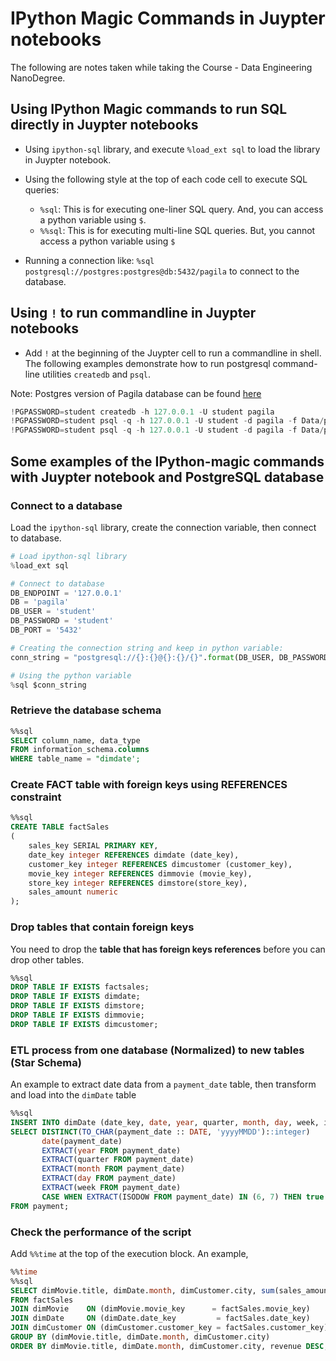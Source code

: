 # IPython Magic Commands in Juypter notebooks

The following are notes taken while taking the Course - Data Engineering NanoDegree.

## Using IPython Magic commands to run SQL directly in Juypter notebooks

- Using `ipython-sql` library, and execute `%load_ext sql` to load the library in Juypter notebook.
- Using the following style at the top of each code cell to execute SQL queries:
  - `%sql`: This is for executing one-liner SQL query. And, you can access a python variable using `$`.
  - `%%sql`: This is for executing multi-line SQL queries. But, you cannot access a python variable using `$`

- Running a connection like: `%sql postgresql://postgres:postgres@db:5432/pagila` to connect to the database.

## Using `!` to run commandline in Juypter notebooks

- Add `!` at the beginning of the Juypter cell to run a commandline in shell. The following examples demonstrate how to run postgresql command-line utilities `createdb` and `psql`.

Note: Postgres version of Pagila database can be found [here](https://github.com/devrimgunduz/pagila)

```Python
!PGPASSWORD=student createdb -h 127.0.0.1 -U student pagila
!PGPASSWORD=student psql -q -h 127.0.0.1 -U student -d pagila -f Data/pagila-schema.sql
!PGPASSWORD=student psql -q -h 127.0.0.1 -U student -d pagila -f Data/pagila-data.sql
```

## Some examples of the IPython-magic commands with Juypter notebook and PostgreSQL database

### Connect to a database

Load the `ipython-sql` library, create the connection variable, then connect to database.

```Python
# Load ipython-sql library
%load_ext sql

# Connect to database
DB_ENDPOINT = '127.0.0.1'
DB = 'pagila'  
DB_USER = 'student'  
DB_PASSWORD = 'student'  
DB_PORT = '5432'

# Creating the connection string and keep in python variable:
conn_string = "postgresql://{}:{}@{}:{}/{}".format(DB_USER, DB_PASSWORD, DB_ENDPOINT, DB_PORT, DB)

# Using the python variable
%sql $conn_string
```

### Retrieve the database schema

```SQL
%%sql  
SELECT column_name, data_type  
FROM information_schema.columns  
WHERE table_name = "dimdate';
```

### Create FACT table with foreign keys using REFERENCES constraint

```SQL
%%sql
CREATE TABLE factSales
(
    sales_key SERIAL PRIMARY KEY,
    date_key integer REFERENCES dimdate (date_key),
    customer_key integer REFERENCES dimcustomer (customer_key),
    movie_key integer REFERENCES dimmovie (movie_key),
    store_key integer REFERENCES dimstore(store_key),
    sales_amount numeric
);
```

### Drop tables that contain foreign keys

You need to drop the **table that has foreign keys references** before you can drop other tables.

```SQL
%%sql
DROP TABLE IF EXISTS factsales;
DROP TABLE IF EXISTS dimdate;
DROP TABLE IF EXISTS dimstore;
DROP TABLE IF EXISTS dimmovie;
DROP TABLE IF EXISTS dimcustomer;
```

### ETL process from one database (Normalized) to new tables (Star Schema)

An example to extract date data from a `payment_date` table, then transform and load into the `dimDate` table

```SQL
%%sql
INSERT INTO dimDate (date_key, date, year, quarter, month, day, week, is_weekend)
SELECT DISTINCT(TO_CHAR(payment_date :: DATE, 'yyyyMMDD')::integer)     AS date_key,
       date(payment_date)                                               AS date,
       EXTRACT(year FROM payment_date)                                  AS year,
       EXTRACT(quarter FROM payment_date)                               AS quarter,
       EXTRACT(month FROM payment_date)                                 AS month,
       EXTRACT(day FROM payment_date)                                   AS day,
       EXTRACT(week FROM payment_date)                                  AS week,
       CASE WHEN EXTRACT(ISODOW FROM payment_date) IN (6, 7) THEN true ELSE false END AS is_weekend
FROM payment;
```

### Check the performance of the script

Add `%%time` at the top of the execution block. An example,

```SQL
%%time
%%sql
SELECT dimMovie.title, dimDate.month, dimCustomer.city, sum(sales_amount) AS revenue
FROM factSales
JOIN dimMovie    ON (dimMovie.movie_key      = factSales.movie_key)
JOIN dimDate     ON (dimDate.date_key         = factSales.date_key)
JOIN dimCustomer ON (dimCustomer.customer_key = factSales.customer_key)
GROUP BY (dimMovie.title, dimDate.month, dimCustomer.city)
ORDER BY dimMovie.title, dimDate.month, dimCustomer.city, revenue DESC;
```
